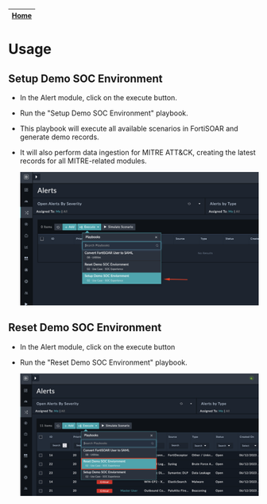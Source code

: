 | [Home](../README.md) |
|----------------------|
# Usage

## Setup Demo SOC Environment
- In the Alert module, click on the execute button.
- Run the "Setup Demo SOC Environment" playbook.
- This playbook will execute all available scenarios in FortiSOAR and generate demo records.
- It will also perform data ingestion for MITRE ATT&CK, creating the latest records for all MITRE-related modules.

    ![Setup Demo Env](./res/setup_demo_env.png)

## Reset Demo SOC Environment
- In the Alert module, click on the execute button
- Run the "Reset Demo SOC Environment" playbook.

    ![Reset Demo Env](./res/reset_demo_env.png)